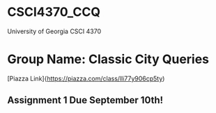 # CSCI4370_CCQ
University of Georgia CSCI 4370

# Group Name: Classic City Queries

\[Piazza Link]{https://piazza.com/class/lli77y906cp5ty) 

##  Assignment 1 Due September 10th!
